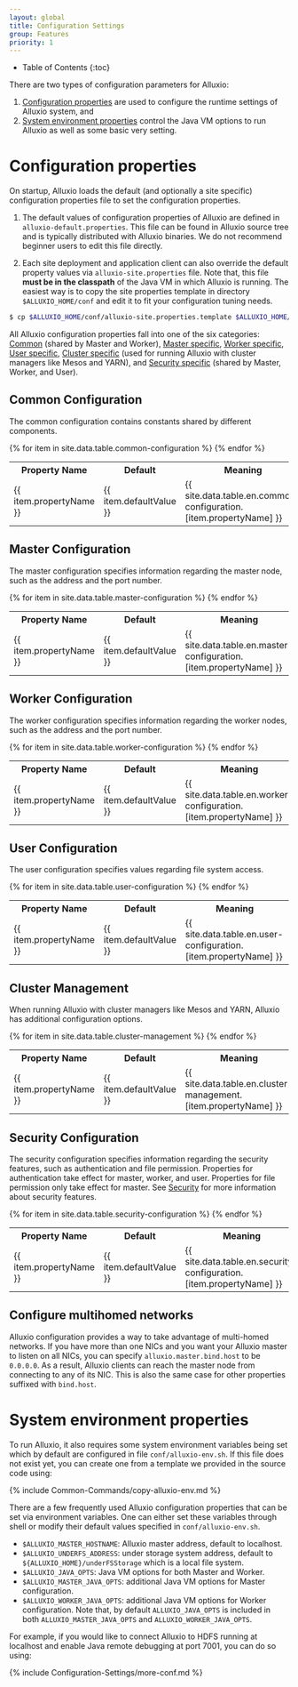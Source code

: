 ```yaml
---
layout: global
title: Configuration Settings
group: Features
priority: 1
---
```


* Table of Contents
{:toc}

There are two types of configuration parameters for Alluxio:

1. [Configuration properties](#configuration-properties) are used to configure the runtime settings
of Alluxio system, and
2. [System environment properties](#system-environment-properties) control the Java VM options to
run Alluxio as well as some basic very setting.

# Configuration properties

On startup, Alluxio loads the default (and optionally a site specific) configuration properties file
to set the configuration properties.

1. The default values of configuration properties of Alluxio are defined in
`alluxio-default.properties`. This file can be found in Alluxio source tree and is typically
distributed with Alluxio binaries. We do not recommend beginner users to edit this file directly.

2. Each site deployment and application client can also override the default property values via
`alluxio-site.properties` file. Note that, this file **must be in the classpath** of the Java VM in
which Alluxio is running. The easiest way is to copy the site properties template in directory
`$ALLUXIO_HOME/conf` and edit it to fit your configuration tuning needs.

```bash
$ cp $ALLUXIO_HOME/conf/alluxio-site.properties.template $ALLUXIO_HOME/conf/alluxio-site.properties
```

All Alluxio configuration properties fall into one of the six categories:
[Common](#common-configuration) (shared by Master and Worker),
[Master specific](#master-configuration), [Worker specific](#worker-configuration),
[User specific](#user-configuration), [Cluster specific](#cluster-management) (used for running
Alluxio with cluster managers like Mesos and YARN), and
[Security specific](#security-configuration) (shared by Master, Worker, and User).

## Common Configuration

The common configuration contains constants shared by different components.

<table class="table table-striped">
<tr><th>Property Name</th><th>Default</th><th>Meaning</th></tr>
{% for item in site.data.table.common-configuration %}
  <tr>
    <td>{{ item.propertyName }}</td>
    <td>{{ item.defaultValue }}</td>
    <td>{{ site.data.table.en.common-configuration.[item.propertyName] }}</td>
  </tr>
{% endfor %}
</table>

## Master Configuration

The master configuration specifies information regarding the master node, such as the address and
the port number.

<table class="table table-striped">
<tr><th>Property Name</th><th>Default</th><th>Meaning</th></tr>
{% for item in site.data.table.master-configuration %}
  <tr>
    <td>{{ item.propertyName }}</td>
    <td>{{ item.defaultValue }}</td>
    <td>{{ site.data.table.en.master-configuration.[item.propertyName] }}</td>
  </tr>
{% endfor %}
</table>

## Worker Configuration

The worker configuration specifies information regarding the worker nodes, such as the address and
the port number.

<table class="table table-striped">
<tr><th>Property Name</th><th>Default</th><th>Meaning</th></tr>
{% for item in site.data.table.worker-configuration %}
  <tr>
    <td>{{ item.propertyName }}</td>
    <td>{{ item.defaultValue }}</td>
    <td>{{ site.data.table.en.worker-configuration.[item.propertyName] }}</td>
  </tr>
{% endfor %}
</table>


## User Configuration

The user configuration specifies values regarding file system access.

<table class="table table-striped">
<tr><th>Property Name</th><th>Default</th><th>Meaning</th></tr>
{% for item in site.data.table.user-configuration %}
  <tr>
    <td>{{ item.propertyName }}</td>
    <td>{{ item.defaultValue }}</td>
    <td>{{ site.data.table.en.user-configuration.[item.propertyName] }}</td>
  </tr>
{% endfor %}
</table>

## Cluster Management

When running Alluxio with cluster managers like Mesos and YARN, Alluxio has additional
configuration options.

<table class="table table-striped">
<tr><th>Property Name</th><th>Default</th><th>Meaning</th></tr>
{% for item in site.data.table.cluster-management %}
  <tr>
    <td>{{ item.propertyName }}</td>
    <td>{{ item.defaultValue }}</td>
    <td>{{ site.data.table.en.cluster-management.[item.propertyName] }}</td>
  </tr>
{% endfor %}
</table>

## Security Configuration

The security configuration specifies information regarding the security features,
such as authentication and file permission. Properties for authentication take effect for master,
worker, and user. Properties for file permission only take effect for master.
See [Security](Security.html) for more information about security features.

<table class="table table-striped">
<tr><th>Property Name</th><th>Default</th><th>Meaning</th></tr>
{% for item in site.data.table.security-configuration %}
  <tr>
    <td>{{ item.propertyName }}</td>
    <td>{{ item.defaultValue }}</td>
    <td>{{ site.data.table.en.security-configuration.[item.propertyName] }}</td>
  </tr>
{% endfor %}
</table>

## Configure multihomed networks

Alluxio configuration provides a way to take advantage of multi-homed networks. If you have more
than one NICs and you want your Alluxio master to listen on all NICs, you can specify
`alluxio.master.bind.host` to be `0.0.0.0`. As a result, Alluxio clients can reach the master node
from connecting to any of its NIC. This is also the same case for other properties suffixed with
`bind.host`.

# System environment properties

To run Alluxio, it also requires some system environment variables being set which by default are
configured in file `conf/alluxio-env.sh`. If this file does not exist yet, you can create one from a
template we provided in the source code using:

{% include Common-Commands/copy-alluxio-env.md %}

There are a few frequently used Alluxio configuration properties that can be set via environment
variables. One can either set these variables through shell or modify their default values specified
in `conf/alluxio-env.sh`.

* `$ALLUXIO_MASTER_HOSTNAME`: Alluxio master address, default to localhost.
* `$ALLUXIO_UNDERFS_ADDRESS`: under storage system address, default to
`${ALLUXIO_HOME}/underFSStorage` which is a local file system.
* `$ALLUXIO_JAVA_OPTS`: Java VM options for both Master and Worker.
* `$ALLUXIO_MASTER_JAVA_OPTS`: additional Java VM options for Master configuration.
* `$ALLUXIO_WORKER_JAVA_OPTS`: additional Java VM options for Worker configuration. Note that, by
default `ALLUXIO_JAVA_OPTS` is included in both `ALLUXIO_MASTER_JAVA_OPTS` and
`ALLUXIO_WORKER_JAVA_OPTS`.

For example, if you would like to connect Alluxio to HDFS running at localhost and enable Java
remote debugging at port 7001, you can do so using:

{% include Configuration-Settings/more-conf.md %}
